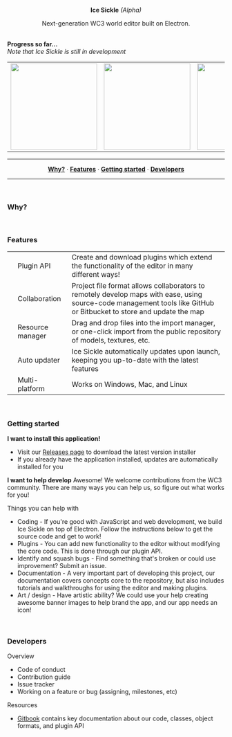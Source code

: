 <p align='center'>
  <b>Ice Sickle</b>
  <i>(Alpha)</i>
</p>
<p align='center'>
  Next-generation WC3 world editor built on Electron.<br/><br/>
</p>

<b>Progress so far...</b><br/>
<i>Note that Ice Sickle is still in development</i>
<table>
  <tr>
    <td><img src='https://user-images.githubusercontent.com/4079034/27198349-cee5f068-51df-11e7-9457-f1cf3467ee10.PNG' width='200' height='200'/></td>
    <td><img src='https://user-images.githubusercontent.com/4079034/27198352-cef3f758-51df-11e7-871d-1805c681cbfa.PNG' width='200' height='200'/></td>
    <td><img src='https://user-images.githubusercontent.com/4079034/27198351-ceec9472-51df-11e7-99d7-0ad96216407a.PNG' width='200' height='200'/></td>
    <td><img src='https://user-images.githubusercontent.com/4079034/27198350-ceea71ec-51df-11e7-8abf-35b6185478ca.PNG' width='200' height='200'/></td>
  </tr>
</table>
  
<hr/>
<p align='center'>
  <a href="#why"><strong>Why?</strong></a> &middot;
  <a href="#features"><strong>Features</strong></a> &middot;
  <a href="#getting-started"><strong>Getting started</strong></a> &middot;
  <a href="#developers"><strong>Developers</strong></a>
</p>
<hr/>

<br/>

### Why?

<br/>

### Features
|     |     |      |
|-----|-----|------|
| | Plugin API | Create and download plugins which extend the functionality of the editor in many different ways!
| | Collaboration | Project file format allows collaborators to remotely develop maps with ease, using source-code management tools like GitHub or Bitbucket to store and update the map
| | Resource manager | Drag and drop files into the import manager, or one-click import from the public repository of models, textures, etc.
| | Auto updater | Ice Sickle automatically updates upon launch, keeping you up-to-date with the latest features
| | Multi-platform | Works on Windows, Mac, and Linux
<br/>

### Getting started
**I want to install this application!**
 * Visit our [Releases page](https://github.com/ChiefOfGxBxL/Ice-Sickle/releases/latest) to download the latest version installer
 * If you already have the application installed, updates are automatically installed for you

**I want to help develop**
Awesome! We welcome contributions from the WC3 community. There are many ways you can help us, so figure out what works for you!

Things you can help with
 * Coding - If you're good with JavaScript and web development, we build Ice Sickle on top of Electron. Follow the instructions below to get the source code and get to work!
 * Plugins - You can add new functionality to the editor without modifying the core code. This is done through our plugin API.
 * Identify and squash bugs - Find something that's broken or could use improvement? Submit an issue.
 * Documentation - A very important part of developing this project, our documentation covers concepts core to the repository, but also includes tutorials and walkthroughs for using the editor and making plugins. 
 * Art / design - Have artistic ability? We could use your help creating awesome banner images to help brand the app, and our app needs an icon!
 
<br/>

### Developers
Overview
 * Code of conduct
 * Contribution guide
 * Issue tracker
 * Working on a feature or bug (assigning, milestones, etc)
 
Resources
 * [Gitbook](https://chiefofgxbxl.gitbooks.io/ice-sickle/) contains key documentation about our code, classes, object formats, and plugin API

<br/>
